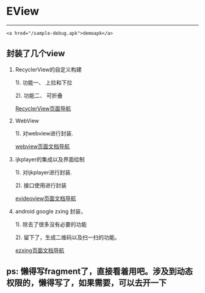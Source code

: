 # EView

--------------------------

    <a hred="/sample-debug.apk">demoapk</a>

## 封装了几个view

1. RecyclerView的自定义构建

    1). 功能一、 上拉和下拉

    2). 功能二、 可折叠

    <a href="/doc/erecycleview.md" >RecyclerView页面导航</a>

2. WebView

    1). 对webview进行封装.

    <a href="/doc/ewebview.md" >webview页面文档导航</a>

3. ijkplayer的集成以及界面绘制

    1). 对ijkplayer进行封装.

    2). 接口使用进行封装

    <a href="/doc/evideoview.md" >evideoview页面文档导航</a>

4. android google zxing 封装，

    1). 除去了很多没有必要的功能

    2). 留下了，生成二维码以及扫一扫的功能。

    <a href="/doc/ezxing.md" >ezxing页面文档导航</a>



## ps: 懒得写fragment了，直接看着用吧。涉及到动态权限的，懒得写了，如果需要，可以去开一下